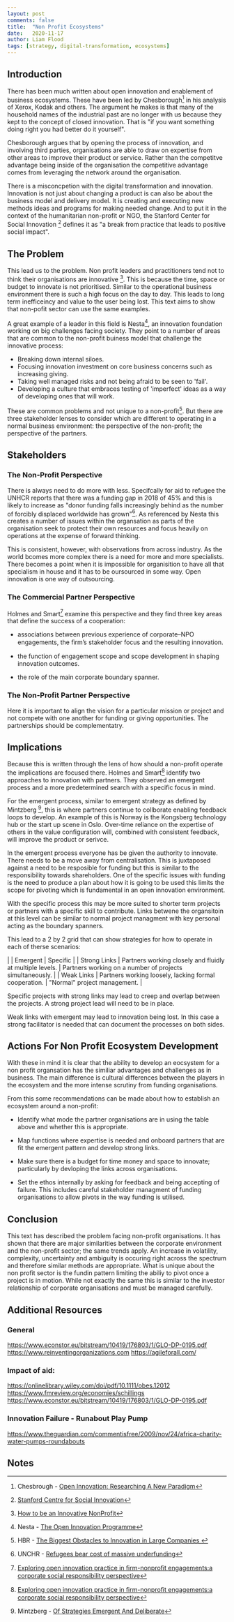 ```yaml
---
layout: post
comments: false
title:  "Non Profit Ecosystems"
date:   2020-11-17
author: Liam Flood
tags: [strategy, digital-transformation, ecosystems]
---
```



## Introduction

There has been much written about open innovation and enablement of business ecosystems. These have been led by Chesborough[^f1] in his analysis of Xerox, Kodak and others. The argument he makes is that many of the household names of the industrial past are no longer with us because they kept to the concept of closed innovation. That is "if you want something doing right you had better do it yourself". 

Chesborough argues that by opening the process of innovation, and involving third parties, organisations are able to draw on expertise from other areas to improve their product or service. Rather than the competitve advantage being inside of the organisation the competitive advantage comes from leveraging the network around the organisation. 

There is a misconcpetion with the digital transformation and innovation. Innovation is not just about changing a product is can also be about the business model and delivery model. It is creating and executing new methods ideas and programs for making needed change. And to put it in the context of the humanitarian non-profit or NGO, the Stanford Center for Social Innovation [^f2] defines it as "a break from practice that leads to positive social impact".  

## The Problem

This lead us to the problem. Non profit leaders and practitioners tend not to think their organisations are innovative [^f3]. This is because the time, space or budget to innovate is not prioritised. Similar to the operational business environment there is such a high focus on the day to day. This leads to long term inefficeincy and value to the user being lost. This text aims to show that non-pofit sector can use the same examples. 

A great example of a leader in this field is Nesta[^f4], an innovation foundation working on big challenges facing society. They point to a number of areas that are common to the non-profit buiness model that challenge the innovative process: 

* Breaking down internal siloes.
* Focusing innovation investment on core business concerns such as increasing giving.
* Taking well managed risks and not being afraid to be seen to 'fail'.
* Developing a culture that embraces testing of 'imperfect' ideas as a way of developing ones that will work.

These are common problems and not unique to a non-profit[^f5]. But there are three stakeholder lenses to consider which are different to operating in a normal business environment: the perspective of the non-profit; the perspective of the partners. 

## Stakeholders

### The Non-Profit Perspective

There is always need to do more with less. Specifcally for aid to refugee the UNHCR reports that there was a funding gap in 2018 of 45% and this is likely to increase as "donor funding falls increasingly behind as the number of forcibly displaced worldwide has grown"[^f6]. As referenced by Nesta this creates a number of issues within the organsation as parts of the organisation seek to protect their own resources and focus heavily on operations at the expense of forward thinking.

This is consistent, however, with observations from across industry. As the world bcomes more complex there is a need for more and more specialists. There becomes a point when it is impossible for organisition to have all that specialism in house and it has to be oursourced in some way. Open innovation is one way of outsourcing. 

### The Commercial Partner Perspective

Holmes and Smart[^f7] examine this perspective and they find three key areas that define the success of a cooperation: 

* associations between previous experience of corporate–NPO engagements, the ﬁrm’s stakeholder focus and the resulting innovation.

* the function of engagement scope and scope development in shaping innovation outcomes.

* the role of the main corporate boundary spanner. 

### The Non-Profit Partner Perspective

Here it is important to align the vision for a particular mission or project and not compete with one another for funding or giving opportunities. The partnerships should be complementatry. 

## Implications

Because this is written through the lens of how should a non-profit operate the implications are focused there. Holmes and Smart[^f7] identify two approaches to innovation with partners. They observed an emergent process and a more predetermined search with a specific focus in mind. 

For the emergent process, similar to emergent strategy as defined by Mintzberg [^f8], this is where partners continue to collborate enabling feedback loops to develop. An example of this is Norway is the Kongsberg technology hub or the start up scene in Oslo. Over-time reliance on the expertise of others in the value configuration will, combined with consistent feedback, will improve the product or serivce.

In the emergent process everyone has be given the authority to innovate. There needs to be a move away from centralisation. This is juxtaposed against a need to be resposible for funding but this is similar to the responsibility towards shareholders. One of the specific issues with funding is the need to produce a plan about how it is going to be used this limits the scope for pivoting which is fundamental in an open innovation environment. 

With the specific process this may be more suited to shorter term projects or partners with a specific skill to contribute. Links betwene the organsitoin at this level can be similar to normal project managment with key personal acting as the boundary spanners. 

This lead to a 2 by 2 grid that can show strategies for how to operate in each of therse scenarios:

|            |   Emergent |  Specific | 
| Strong Links	 |    Partners working closely and fluidly at multiple levels.  | Partners working on a number of projects simultaneously. |
| Weak Links	 |  Partners working loosely, lacking formal cooperation.     |  "Normal" project management.  |


Specific projects with strong links may lead to creep and overlap between the projects. A strong project lead will need to be in place. 

Weak links with emergent may lead to innovation being lost. In this case a strong facilitator is needed that can document the processes on both sides. 


## Actions For Non Profit Ecosystem Development
With these in mind it is clear that the ability to develop an eocsystem for a non profit organsation has the similiar advantages and  challenges as in business. The main difference is cultural differences between the players in the ecosystem and the more intense scrutiny from funding organisations.  

From this some recommendations can be made about how to establish an ecosystem around a non-profit:

* Identify what mode the partner organisations are in using the table above and whether this is appropriate. 

* Map functions where expertise is needed and onboard partners that are fit the emergent pattern and develop strong links.  

* Make sure there is a budget for time money and space to innovate; particularly by devloping the links across organisations. 

* Set the ethos internally by asking for feedback and being accepting of failure. This includes careful stakeholder managment of funding organisations to allow pivots in the way funding is utilised.


## Conclusion
This text has described the problem facing non-profit organisations. It has shown that there are major similarities between the corporate environment and the non-profit sector; the same trends apply. An increase in volatility, complexity, uncertainty and ambiguity is occuring right across the spectrum and therefore similar methods are appropriate. What is unique about the non profit sector is the fundin pattern limiting the abiliy to pivot once a project is in motion. While not exactly the same this is similar to the investor relationship of corporate organisations and must be managed carefully. 

## Additional Resources
### General
https://www.econstor.eu/bitstream/10419/176803/1/GLO-DP-0195.pdf
https://www.reinventingorganizations.com
https://agileforall.com/

### Impact of aid:
https://onlinelibrary.wiley.com/doi/pdf/10.1111/obes.12012
https://www.fmreview.org/economies/schillings
https://www.econstor.eu/bitstream/10419/176803/1/GLO-DP-0195.pdf

### Innovation Failure - Runabout Play Pump
https://www.theguardian.com/commentisfree/2009/nov/24/africa-charity-water-pumps-roundabouts


## Notes 
[^f1]: Chesbrough - [Open Innovation: Researching A New Paradigm](https://www.researchgate.net/publication/232957368_Open_Innovation_Researching_A_New_Paradigm)
[^f2]: [Stanford Centre for Social Innovation](https://www.gsb.stanford.edu/faculty-research/centers-initiatives/csi)
[^f3]: [How to be an Innovative NonProfit](https://youtu.be/9AHSgpH2Cfo)
[^f4]: Nesta - [The Open Innovation Programme](https://www.nesta.org.uk/report/the-open-innovation-programme-blog-series/)
[^f5]: HBR - [The Biggest Obstacles to Innovation in Large Companies ](https://hbr.org/2018/07/the-biggest-obstacles-to-innovation-in-large-companies)
[^f6]: UNCHR - [Refugees bear cost of massive underfunding](https://www.unhcr.org/news/briefing/2018/10/5bbc57d94/refugees-bear-cost-massive-underfunding.html)
[^f7]: [Exploring open innovation practice in ﬁrm-nonproﬁt engagements:a corporate social responsibility perspective](https://www.academia.edu/22387365/Exploring_open_innovation_practice_in_firm_nonprofit_engagements_a_corporate_social_responsibility_perspective)
[^f8]: Mintzberg - [Of Strategies Emergent And Deliberate](http://strategy.sjsu.edu/www.stable/B290/reading/Mintzberg,%20H,%201985,%20Strategic%20Management%20Journal.%206%20pp%20257-272.pdf)



